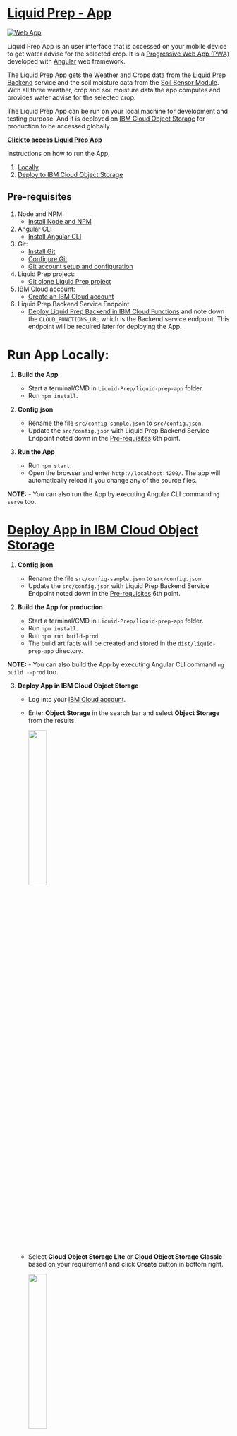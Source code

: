 # [Liquid Prep - App](https://liquid-prep-app-v2.s3-web.us-east.cloud-object-storage.appdomain.cloud/)

[![Web App](https://img.shields.io/badge/WebApp-Liquid%20%20Prep-blue)](https://liquid-prep-app-v2.s3-web.us-east.cloud-object-storage.appdomain.cloud/)

Liquid Prep App is an user interface that is accessed on your mobile device to get water advise for the selected crop. It is a [Progressive Web App (PWA)](https://web.dev/progressive-web-apps/) developed with [Angular](https://angular.io/) web framework.

The Liquid Prep App gets the Weather and Crops data from the [Liquid Prep Backend](https://github.com/Call-for-Code/Liquid-Prep/tree/master/backend) service and the soil moisture data from the [Soil Sensor Module](https://github.com/Call-for-Code/Liquid-Prep/tree/master/soilSensor). With all three weather, crop and soil moisture data the app computes and provides water advise for the selected crop.

The Liquid Prep App can be run on your local machine for development and testing purpose. And it is deployed on [IBM Cloud Object Storage](https://www.ibm.com/ca-en/cloud/object-storage) for production to be accessed globally.

**[Click to access Liquid Prep App](https://liquid-prep-app-v2.s3-web.us-east.cloud-object-storage.appdomain.cloud/)**

Instructions on how to run the App,
1. [Locally](#run-app-locally) 
2. [Deploy to IBM Cloud Object Storage](#deploy-app-in-IBM-Cloud-Object-storage)

## Pre-requisites

 1. Node and NPM:
    - [Install Node and NPM](https://docs.npmjs.com/downloading-and-installing-node-js-and-npm)
 2. Angular CLI
    - [Install Angular CLI](https://cli.angular.io/)
 3. Git:
    - [Install Git](https://git-scm.com/book/en/v2/Getting-Started-Installing-Git/)
    - [Configure Git](https://git-scm.com/book/en/v2/Getting-Started-First-Time-Git-Setup)
    - [Git account setup and configuration](https://git-scm.com/book/en/v2/GitHub-Account-Setup-and-Configuration)
 4. Liquid Prep project:
    - [Git clone Liquid Prep project](https://github.com/Call-for-Code/Liquid-Prep)
 5. IBM Cloud account:
    - [Create an IBM Cloud account](https://cloud.ibm.com/registration)
 6. Liquid Prep Backend Service Endpoint:
    - [Deploy Liquid Prep Backend in IBM Cloud Functions](https://github.com/Call-for-Code/Liquid-Prep/tree/master/backend#deploy-liquid-prep-backend-service) and note down the `CLOUD_FUNCTIONS_URL` which is the Backend service endpoint. This endpoint will be required later for deploying the App.

# Run App Locally:

 1. **Build the App**
    - Start a terminal/CMD in `Liquid-Prep/liquid-prep-app` folder.
    - Run `npm install`.

 2. **Config.json**
    - Rename the file `src/config-sample.json` to `src/config.json`.
    - Update the `src/config.json` with Liquid Prep Backend Service Endpoint noted down in the [Pre-requisites](#pre-requisites) 6th point.

 3. **Run the App**
    - Run `npm start`.
    - Open the browser and enter `http://localhost:4200/`. The app will automatically reload if you change any of the source files.

  **NOTE:**
    - You can also run the App by executing Angular CLI command `ng serve` too. 

# [Deploy App in IBM Cloud Object Storage](https://cloud.ibm.com/docs/cloud-object-storage?topic=cloud-object-storage-getting-started-cloud-object-storage)

 1. **Config.json**
    - Rename the file `src/config-sample.json` to `src/config.json`.
    - Update the `src/config.json` with Liquid Prep Backend Service Endpoint noted down in the [Pre-requisites](#pre-requisites) 6th point.

 2. **Build the App for production**
    - Start a terminal/CMD in `Liquid-Prep/liquid-prep-app` folder.
    - Run `npm install`.
    - Run `npm run build-prod`. 
    - The build artifacts will be created and stored in the `dist/liquid-prep-app` directory.

  **NOTE:**
    - You can also build the App by executing Angular CLI command `ng build --prod` too.

 3. **Deploy App in IBM Cloud Object Storage**
    - Log into your [IBM Cloud account](https://cloud.ibm.com/login).
    - Enter **Object Storage** in the search bar and select **Object Storage** from the results.
      <p align="left">
          <img src="https://github.com/Call-for-Code/Liquid-Prep/blob/master/images/App/COS/cosSelect.PNG" width ="30%" height="30%">
      </p>
  
    - Select **Cloud Object Storage Lite** or **Cloud Object Storage Classic** based on your requirement and click **Create** button in bottom right.
      <p align="left">
          <img src="https://github.com/Call-for-Code/Liquid-Prep/blob/master/images/App/COS/cosOption.PNG" width ="30%" height="30%">
      </p>
  
    - Next configure the Object Storage by selecting the right plan for your requirement, enter a service name, select a resource group and optionally enter a tag.
      <p align="left">
          <img src="https://github.com/Call-for-Code/Liquid-Prep/blob/master/images/App/COS/cosConfig.PNG" width ="30%" height="30%">
      </p>

    - Now your Object Storage will be created and you will be routed to its dashboard. Select **Create bucket** tab and click on **Create Bucket** button.
      <p align="left">
          <img src="https://github.com/Call-for-Code/Liquid-Prep/blob/master/images/App/COS/cosCreateBucket.PNG" width ="30%" height="30%">
      </p>

    - Configure the bucket by entering a **Unique bucket name**, select the required **Resiliency**, **Locaton** and **Storage class** options. Then configure **Static website hosting** by clicking **Add rule**, turn on the **Public access** switch and enter `index.html` for **Index document**. Finally click **Create Bucket** button end of the page.
      <p align="left">
          <img src="https://github.com/Call-for-Code/Liquid-Prep/blob/master/images/App/COS/cosBucketConfig1.PNG" width ="30%" height="30%">
      </p>
      <p align="left">
          <img src="https://github.com/Call-for-Code/Liquid-Prep/blob/master/images/App/COS/cosBucketConfig3.PNG" width ="30%" height="30%">
      </p>
      <p align="left">
          <img src="https://github.com/Call-for-Code/Liquid-Prep/blob/master/images/App/COS/cosBucketConfig2.PNG" width ="30%" height="30%">
      </p>

    - Now a bucket will be created and shown in your Cloud Object Storage dashboard. Click on the bucket created.
      <p align="left">
          <img src="https://github.com/Call-for-Code/Liquid-Prep/blob/master/images/App/COS/cosBucketCreated.PNG" width ="30%" height="30%">
      </p>

    - Click on the **Upload** button and upload all the contents in `dist/liquid-prep-app` directory which was created when you built the app.
      <p align="left">
          <img src="https://github.com/Call-for-Code/Liquid-Prep/blob/master/images/App/COS/cosUpload.PNG" width ="30%" height="30%">
      </p>

    - Once uploading is complete, select **Configuration** for the bucket.
      <p align="left">
          <img src="https://github.com/Call-for-Code/Liquid-Prep/blob/master/images/App/COS/cosAppURL1.PNG" width ="30%" height="30%">
      </p>

    - Scroll down to the very bottom of the page and you will find the URL endpoints for the App that can be shared to access the Liquid Prep App in the browser
      <p align="left">
          <img src="https://github.com/Call-for-Code/Liquid-Prep/blob/master/images/App/COS/cosAppURL2.PNG" width ="30%" height="30%">
      </p>

### Important Notes:

  - Once a Bucket is created for a Cloud Object Storage, don't delete it. You can build your App with new changes and upload the `dist/liquid-prep-app` contents for the same Bucket. If you delete the Bucket you won't be able create another with the same name and you will have to wait for 7 days for the same name. Learn more about the [Cloud Object Storage delete bucket](https://cloud.ibm.com/docs/cloud-object-storage?topic=cloud-object-storage-compatibility-api-bucket-operations#compatibility-api-delete-bucket).
